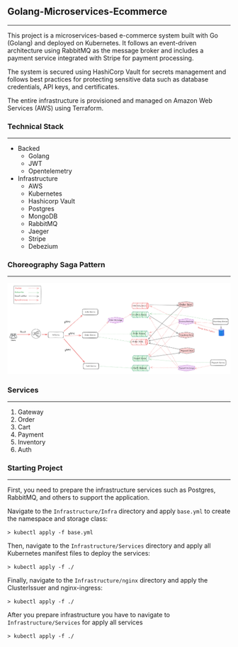 ## Golang-Microservices-Ecommerce
---
This project is a microservices-based e-commerce system built with Go (Golang) and deployed on Kubernetes. It follows an event-driven architecture using RabbitMQ as the message broker and includes a payment service integrated with Stripe for payment processing.

The system is secured using HashiCorp Vault for secrets management and follows best practices for protecting sensitive data such as database credentials, API keys, and certificates.

The entire infrastructure is provisioned and managed on Amazon Web Services (AWS) using Terraform.

### Technical Stack
---
- Backed
    - Golang
    - JWT
    - Opentelemetry
- Infrastructure
    - AWS
    - Kubernetes
    - Hashicorp Vault
    - Postgres
    - MongoDB
    - RabbitMQ
    - Jaeger
    - Stripe
    - Debezium

### Choreography Saga Pattern
---
![](https://github.com/PPunyapatt/golang-microservices-ecommerce/blob/dev/Image/diagram.png)


### Services
---
1. Gateway
2. Order
3. Cart
4. Payment
5. Inventory
6. Auth

### Starting Project
---
First, you need to prepare the infrastructure services such as Postgres, RabbitMQ, and others to support the application.

Navigate to the `Infrastructure/Infra` directory and apply `base.yml` to create the namespace and storage class:

```
> kubectl apply -f base.yml
```
Then, navigate to the `Infrastructure/Services` directory and apply all Kubernetes manifest files to deploy the services:
```
> kubectl apply -f ./
```

Finally, navigate to the `Infrastructure/nginx` directory and apply the ClusterIssuer and nginx-ingress:
```
> kubectl apply -f ./
```

After you prepare infrastructure you have to navigate to `Infrastructure/Services` for apply all services
```
> kubectl apply -f ./
```